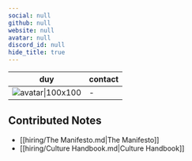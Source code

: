 ```yaml
---
social: null
github: null
website: null
avatar: null
discord_id: null
hide_title: true
---
```

<div class="profile"/>

| duy                    | contact |
| ---------------------- | ------- |
| ![avatar\|100x100](\-) | \-      |

## Contributed Notes

- [[hiring/The Manifesto.md|The Manifesto]]
- [[hiring/Culture Handbook.md|Culture Handbook]]
